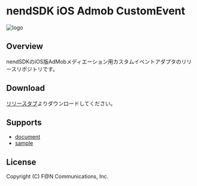 # nendSDK iOS Admob CustomEvent

![logo](https://user-images.githubusercontent.com/9563381/31269103-17daebce-aaba-11e7-9899-742435c4ef20.png)

## Overview

nendSDKのiOS版AdMobメディエーション用カスタムイベントアダプタのリリースリポジトリです。

## Download

[リリースタブ](https://github.com/fan-ADN/nendSDK-iOS-AdmobCustomEvent-pub/releases)よりダウンロードしてください。

## Supports

* [document](https://github.com/fan-ADN/nendSDK-iOS-CustomEvent/wiki)
* [sample](https://github.com/fan-ADN/nendSDK-iOS-CustomEvent)

## License
Copyright (C) F@N Communications, Inc.
